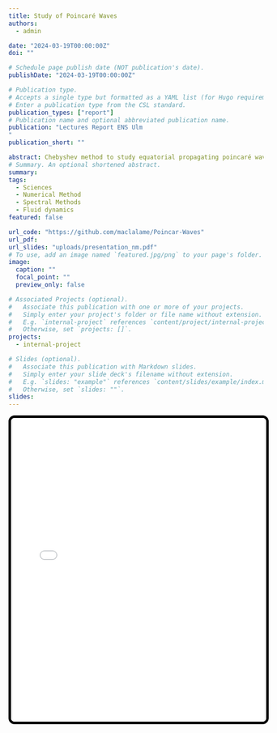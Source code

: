 ```yaml
---
title: Study of Poincaré Waves
authors:
  - admin

date: "2024-03-19T00:00:00Z"
doi: ""

# Schedule page publish date (NOT publication's date).
publishDate: "2024-03-19T00:00:00Z"

# Publication type.
# Accepts a single type but formatted as a YAML list (for Hugo requirements).
# Enter a publication type from the CSL standard.
publication_types: ["report"]
# Publication name and optional abbreviated publication name.
publication: "Lectures Report ENS Ulm
"
publication_short: ""

abstract: Chebyshev method to study equatorial propagating poincaré waves
# Summary. An optional shortened abstract.
summary:
tags:
  - Sciences
  - Numerical Method
  - Spectral Methods
  - Fluid dynamics
featured: false

url_code: "https://github.com/maclalame/Poincar-Waves"
url_pdf:
url_slides: "uploads/presentation_nm.pdf"
# To use, add an image named `featured.jpg/png` to your page's folder.
image:
  caption: ""
  focal_point: ""
  preview_only: false

# Associated Projects (optional).
#   Associate this publication with one or more of your projects.
#   Simply enter your project's folder or file name without extension.
#   E.g. `internal-project` references `content/project/internal-project/index.md`.
#   Otherwise, set `projects: []`.
projects:
  - internal-project

# Slides (optional).
#   Associate this publication with Markdown slides.
#   Simply enter your slide deck's filename without extension.
#   E.g. `slides: "example"` references `content/slides/example/index.md`.
#   Otherwise, set `slides: ""`.
slides:
---
```




<iframe
  src="Poincar_Waves.pdf"
  style="
    width: 100%;
    height: 600px;
    border: 5px solid #000;      /* black border, 5px thick */
    border-radius: 12px;         /* rounded corners */
    overflow: hidden;            /* clip any overflowing PDF content */
  "
  webkitallowfullscreen
  mozallowfullscreen
  allowfullscreen>
</iframe>